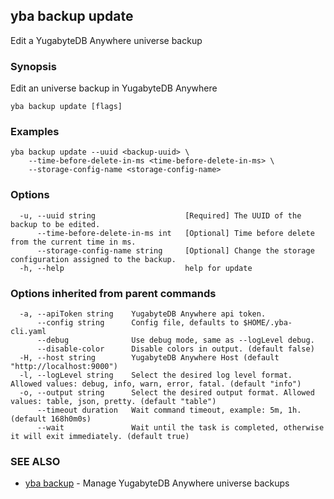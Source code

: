 ## yba backup update

Edit a YugabyteDB Anywhere universe backup

### Synopsis

Edit an universe backup in YugabyteDB Anywhere

```
yba backup update [flags]
```

### Examples

```
yba backup update --uuid <backup-uuid> \
	--time-before-delete-in-ms <time-before-delete-in-ms> \
	--storage-config-name <storage-config-name>
```

### Options

```
  -u, --uuid string                    [Required] The UUID of the backup to be edited.
      --time-before-delete-in-ms int   [Optional] Time before delete from the current time in ms.
      --storage-config-name string     [Optional] Change the storage configuration assigned to the backup.
  -h, --help                           help for update
```

### Options inherited from parent commands

```
  -a, --apiToken string    YugabyteDB Anywhere api token.
      --config string      Config file, defaults to $HOME/.yba-cli.yaml
      --debug              Use debug mode, same as --logLevel debug.
      --disable-color      Disable colors in output. (default false)
  -H, --host string        YugabyteDB Anywhere Host (default "http://localhost:9000")
  -l, --logLevel string    Select the desired log level format. Allowed values: debug, info, warn, error, fatal. (default "info")
  -o, --output string      Select the desired output format. Allowed values: table, json, pretty. (default "table")
      --timeout duration   Wait command timeout, example: 5m, 1h. (default 168h0m0s)
      --wait               Wait until the task is completed, otherwise it will exit immediately. (default true)
```

### SEE ALSO

* [yba backup](yba_backup.md)	 - Manage YugabyteDB Anywhere universe backups

